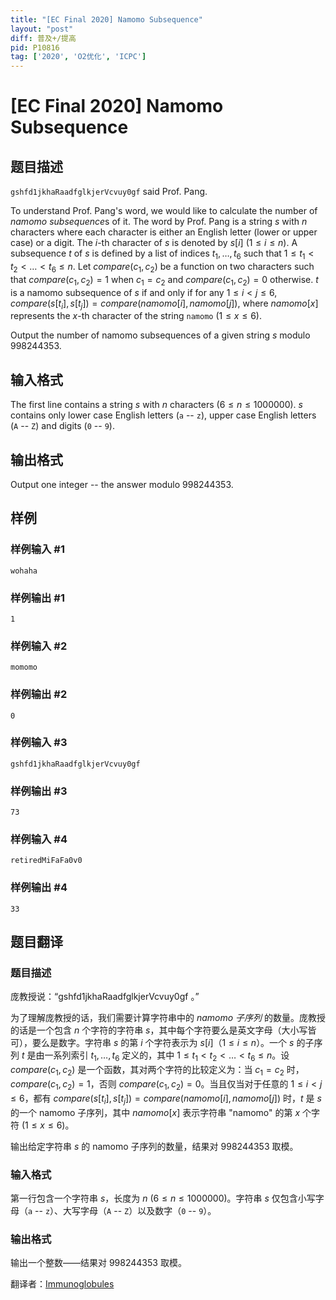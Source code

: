```yaml
---
title: "[EC Final 2020] Namomo Subsequence"
layout: "post"
diff: 普及+/提高
pid: P10816
tag: ['2020', 'O2优化', 'ICPC']
---
```

# [EC Final 2020] Namomo Subsequence
## 题目描述

``gshfd1jkhaRaadfglkjerVcvuy0gf`` said Prof. Pang. 

To understand Prof. Pang's word, we would like to calculate the number of $\textit{namomo subsequence}$s of it. The word by Prof. Pang is a string $s$ with $n$ characters where each character is either an English letter (lower or upper case) or a digit. The $i$-th character of $s$ is denoted by $s[i]$ ($1\le i\le n$). A subsequence $t$ of $s$ is defined by a list of indices $t_1, \ldots, t_6$ such that $1\le t_1 < t_2 < \ldots < t_6\le n$. Let $compare(c_1, c_2)$ be a function on two characters such that $compare(c_1, c_2)=1$ when $c_1=c_2$ and $compare(c_1, c_2)=0$ otherwise. $t$ is a namomo subsequence of $s$ if and only if for any $1\le i<j\le 6$, $compare(s[t_i], s[t_j]) = compare(namomo[i], namomo[j])$, where $namomo[x]$ represents the $x$-th character of the string ``namomo`` ($1\le x\le 6$). 

Output the number of namomo subsequences of a given string $s$ modulo $998244353$.
## 输入格式

The first line contains a string $s$ with $n$ characters ($6\le n\le 1000000$). $s$ contains only lower case English letters (`a` -- `z`), upper case English letters (`A` -- `Z`) and digits (`0` -- `9`).
## 输出格式

Output one integer -- the answer modulo $998244353$.
## 样例

### 样例输入 #1
```
wohaha
```
### 样例输出 #1
```
1
```
### 样例输入 #2
```
momomo
```
### 样例输出 #2
```
0
```
### 样例输入 #3
```
gshfd1jkhaRaadfglkjerVcvuy0gf
```
### 样例输出 #3
```
73
```
### 样例输入 #4
```
retiredMiFaFa0v0
```
### 样例输出 #4
```
33
```
## 题目翻译

### 题目描述

庞教授说：“gshfd1jkhaRaadfglkjerVcvuy0gf 。”

为了理解庞教授的话，我们需要计算字符串中的 $\textit{namomo 子序列}$ 的数量。庞教授的话是一个包含 $n$ 个字符的字符串 $s$，其中每个字符要么是英文字母（大小写皆可），要么是数字。字符串 $s$ 的第 $i$ 个字符表示为 $s[i]$（$1\le i\le n$）。一个 $s$ 的子序列 $t$ 是由一系列索引 $t_1, \ldots, t_6$ 定义的，其中 $1\le t_1 < t_2 < \ldots < t_6\le n$。设 $compare(c_1, c_2)$ 是一个函数，其对两个字符的比较定义为：当 $c_1=c_2$ 时，$compare(c_1, c_2)=1$，否则 $compare(c_1, c_2)=0$。当且仅当对于任意的 $1\le i<j\le 6$，都有 $compare(s[t_i], s[t_j]) = compare(namomo[i], namomo[j])$ 时，$t$ 是 $s$ 的一个 namomo 子序列，其中 $namomo[x]$ 表示字符串 "namomo" 的第 $x$ 个字符 ($1\le x\le 6$)。

输出给定字符串 $s$ 的 namomo 子序列的数量，结果对 $998244353$ 取模。

### 输入格式

第一行包含一个字符串 $s$，长度为 $n$ ($6\le n\le 1000000$)。字符串 $s$ 仅包含小写字母（`a` -- `z`）、大写字母（`A` -- `Z`）以及数字（`0` -- `9`）。

### 输出格式

输出一个整数——结果对 $998244353$ 取模。

翻译者：[Immunoglobules](https://www.luogu.com.cn/user/1066251)
